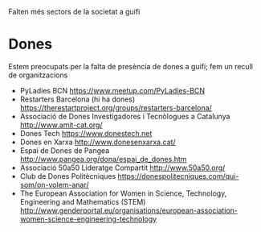 Falten més sectors de la societat a guifi

# Dones

Estem preocupats per la falta de presència de dones a guifi; fem un recull de organitzacions 

- PyLadies BCN https://www.meetup.com/PyLadies-BCN
- Restarters Barcelona (hi ha dones) https://therestartproject.org/groups/restarters-barcelona/
- Associació de Dones Investigadores i Tecnòlogues a Catalunya http://www.amit-cat.org/
- Dones Tech https://www.donestech.net
- Dones en Xarxa http://www.donesenxarxa.cat/
- Espai de Dones de Pangea http://www.pangea.org/dona/espai_de_dones.htm
- Associació 50a50 Lideratge Compartit http://www.50a50.org/
- Club de Dones Politècniques https://donespolitecniques.com/qui-som/on-volem-anar/
- The European Association for Women in Science, Technology, Engineering and Mathematics (STEM) http://www.genderportal.eu/organisations/european-association-women-science-engineering-technology
